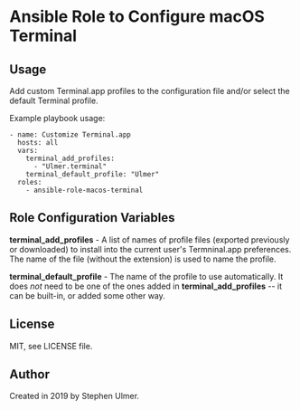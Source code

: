 # Ansible Role to Configure macOS Terminal

## Usage

Add custom Terminal.app profiles to the configuration file and/or
select the default Terminal profile.

Example playbook usage:
```
- name: Customize Terminal.app
  hosts: all
  vars:
    terminal_add_profiles:
      - "Ulmer.terminal"
    terminal_default_profile: "Ulmer"
  roles:
    - ansible-role-macos-terminal
```

## Role Configuration Variables

**terminal_add_profiles** - A list of names of profile files (exported previously or downloaded)
to install into the current user's Termninal.app preferences. The
name of the file (without the extension) is used to name the profile.

**terminal_default_profile** - The name of the profile to use automatically. It does *not* need
to be one of the ones added in **terminal_add_profiles** -- it
can be built-in, or added some other way.


## License

MIT, see LICENSE file.


## Author

Created in 2019 by Stephen Ulmer.
